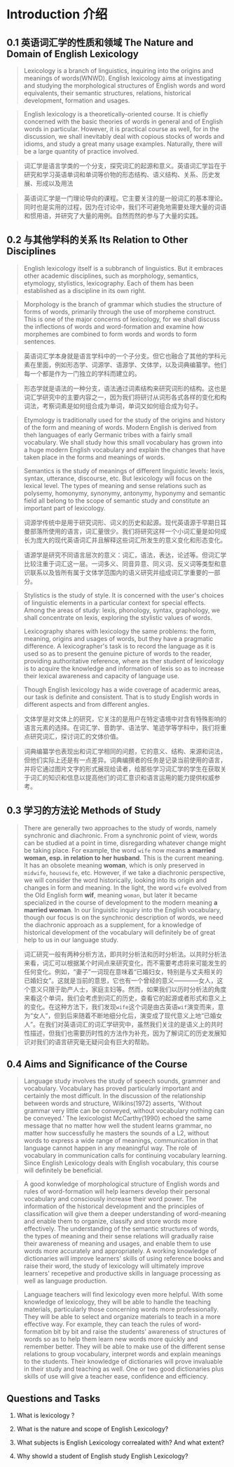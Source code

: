 # Introduction 介绍

## 0.1 英语词汇学的性质和领域 The Nature and Domain of English Lexicology 

>   Lexicology is a branch of linguistics, inquiring into the origins and meanings of words(WNWD). English lexicology aims at investigating and studying the morphological structures of English words and word equivalents, their semantic structures, relations, historical development, formation and usages.

>   English lexicology is a theoretically-oriented course. It is chiefly concerned with the basic theories of words in general and of English words in particular. However, it is practical course as well, for in the discussion, we shall inevitably deal with copious stocks of words and idioms, and study a great many usage examples. Naturally, there will be a large quantity of practice involved.

>   词汇学是语言学类的一个分支，探究词汇的起源和意义。英语词汇学旨在于研究和学习英语单词和单词等价物的形态结构、语义结构、关系、历史发展、形成以及用法

>   英语词汇学是一门理论导向的课程。它主要关注的是一般词汇的基本理论。同时也是实用的过程，因为在讨论中，我们不可避免地需要处理大量的词语和惯用语，并研究了大量的用例。自然而然的参与了大量的实践。

## 0.2 与其他学科的关系 Its Relation to Other Disciplines 

>   English lexicology itself is a subbranch of linguistics. But it embraces other academic disciplines, such as morphology, semantics, etymology, stylistics, lexicography. Each of them has been established as a discipline in its own right.

>   Morphology is the branch of grammar which studies the structure of forms of words, primarily through the use of morpheme construct. This is one of the major concerns of lexicology, for we shall discuss the inflections of words and word-formation and examine how morphemes are combined to form words and words to form sentences.

>   英语词汇学本身就是语言学科中的一个子分支。但它也融合了其他的学科元素在里面，例如形态学、词源学、语源学、文体学，以及词典编纂学。他们每一个都是作为一门独立的学科而建立的。

>   形态学就是语法的一种分支，语法通过词素结构来研究词形的结构。这也是词汇学研究中的主要内容之一，因为我们将研讨从词形各式各样的变化和构词法，考察词素是如何组合成为单词，单词又如何组合成为句子。

>   Etymology is traditionally used for the study of the origins and history of the form and meaning of words. Modern English is derived from theh languages of early Germanic tribes with a fairly small vocabulary. We shall study how this small vocabulary has grown into a huge modern English vocabulary and explain the changes that have taken place in the forms and meanings of words.

>   Semantics is the study of meanings of different linguistic levels: lexis, syntax, utterance, discourse, etc. But lexicology will focus on the lexical level. The types of meaning and sense relations such as polysemy, homonymy, synonymy, antonymy, hyponymy and semantic field all belong to the scope of semantic study and constitute an important part of lexicology.

>   词源学传统中是用于研究词形、词义的历史和起源。现代英语源于早期日耳曼部落所使用的语言，词汇量很少。我们将研究这样一个小词汇量是如何成长为庞大的现代英语词汇并且解释这些词汇所发生的意义变化和形态变化。

>   语源学是研究不同语言层次的意义：词汇，语法，表达，论述等。但词汇学比较注重于词汇这一层。一词多义、同音异意、同义词、反义词等类型和意识联系以及皆所有属于文体学范围内的语义研究并组成词汇学重要的一部分。

>   Stylistics is the study of style. It is concerned with the user's choices of linguistic elements in a particular context for special effects. Among the areas of study: lexis, phonology, syntax, graphology, we shall concentrate on lexis, exploring the stylistic values of words.

>   Lexicography shares with lexicology the same problems: the form, meaning, origins and usages of words, but they have a pragmatic difference. A lexicographer's task is to record the language as it is used so as to present the genuine picture of words to the reader, providing authoritative reference, where as ther student of lexicology is to acquire the knowledge and information of lexis so as to increase their lexical awareness and capacity of language use.

>   Though English lexicology has a wide coverage of acadermic areas, our task is definite and consistent. That is to study English words in different aspects and from different angles.

>   文体学是对文体上的研究，它关注的是用户在特定语境中对含有特殊影响的语言元素的选择。在词汇学、音韵学、语法学、笔迹学等学科中，我们将重点研究词汇，探讨词汇的文体价值。

>   词典编纂学也表现出和词汇学相同的问题，它的意义、结构、来源和词法，但他们实际上还是有一点差异。词典编撰者的任务是记录当前使用的语言，并将它通过图片文字的形式展现给读者，给那些学习词汇学的学生在获取关于词汇的知识和信息以提高他们的词汇意识和语言运用的能力提供权威参考。

## 0.3 学习的方法论 Methods of Study

>   There are generally two approaches to the study of words, namely synchronic and diachronic. From a synchronic point of view, words can be studied at a point in time, disregarding whatever change might be taking place. For example, the word `wife` now means **a married woman, esp. in relation to her husband**. This is the current meaning. It has an obsolete meaning **woman**, which is only preserved in `midwife`, `housewife`, etc. However, if we take a diachronic perspective, we will consider the word historically, looking into its origin  and changes in form and meaning. In the light, the word `wife` evolved from the Old English form **wif**, meaning `woman`, but later it became specialized in the course of development to the modern meaning **a married woman**. In our linguistic inquiry into the English vocabulary, though our focus is on the synchronic description of words, we need the diachronic approach as a supplement, for a knowledge of historical development of the vocabulary will definitely be of great help to us in our language study.

>   词汇研究一般有两种分析方法，即共时分析法和历时分析法。以共时分析法来看，词汇可以根据某个时间点来研究变化，而不需要考虑将来可能发生的任何变化。例如，“妻子”一词现在意味着“已婚妇女，特别是与丈夫相关的已婚妇女”。这就是当前的意思，它也有一个曾经的意义————女人，这个意义只限于助产人士，家庭主妇等。然而，如果我们以历时分析法的角度来看这个单词，我们会考虑到词汇的历史，查看它的起源或者形式和意义上的变化。在这种方法下，我们发现`wife`这个词是由古英语`wif`演变而来，意为“女人”，但到后来随着不断地细分化后，演变成了现代意义上地“已婚女人”。在我们对英语词汇的词汇学研究中，虽然我们关注的是语义上的共时性描述，但我们也需要历时性的方法作为补充，因为了解词汇的历史发展知识对我们的语言研究毫无疑问会有巨大的帮助。

## 0.4 Aims and Significance of the Course

>   Language study involves the study of speech sounds, grammer and vocabulary. Vocabulary has proved particularly important and certainly the most difficult. In the discussion of the relationship between words and structure, Wilkins(1972) asserts, 'Without grammar very little can be conveyed, without vocabulary nothing can be conveyed.' The lexicologist McCarthy(1990) echoed the same message that no matter how well the student learns grammar, no matter how successfully he masters the sounds of a L2, without words to express a wide range of meanings, communication in that language cannot happen in any meaningful way. The role of vocabulary in communication calls for continuing vocabulary learning. Since English Lexicology deals with English vocabulary, this course will definitely be beneficial.

>   A good konwledge of morphological structure of English words and rules of word-formation will help learners develop their personal vocabulary and consciously increase their word power. The information of the historical development and the principles of classification will give them a deeper understanding of word-meaning and enable them to organize, classify and store words more effectively. The understanding of the semantic structures of words, the types of meaning and their sense relations will gradually raise their awareness of meaning and usages, and enable them to use words more accurately and appropriately. A working knowledge of dictionaries will improve learners' skills of using reference books and raise their word, the study of lexicology will ultimately improve learners' recepetive and productive skills in language processing as well as language production.

>   Language teachers will find lexicology even more helpful. With some knowledge of lexicology, they will be able to handle the teaching materials, particularly those concerning words more professionally. They will be able to select and organize materials to teach in a more effective way. For example, they can teach the rules of word-formation bit by bit and raise the students' awareness of structures of words so as to help them learn new words more quickly and remember better. They will be able to make use of the different sense relations to group vocabulary, interpret words and explain meanings to the students. Their knowledge of dictionaries will prove invaluable in their study and teaching as well. One or two good dictionaries plus skills of use will give a teacher ease, confidence and efficiency.

## Questions and Tasks 

1. What is lexicology ?

2. What is the nature and scope of English Lexicology?

3. What subjects is English Lexicology correalated with? And what extent?

4. Why showld a student of English study English Lexicology?



